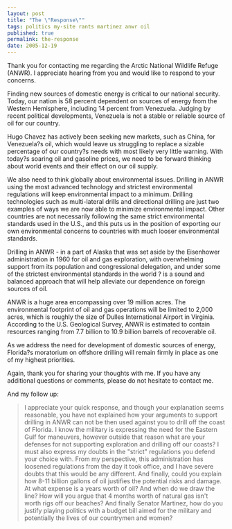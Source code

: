 ```yaml
---
layout: post
title: "The \"Response\""
tags: politics my-site rants martinez anwr oil
published: true
permalink: the-response
date: 2005-12-19
---
```


Thank you for contacting me regarding the Arctic National Wildlife Refuge (ANWR). I appreciate hearing from you and would like to respond to your concerns.

Finding new sources of domestic energy is critical to our national security. Today, our nation is 58 percent dependent on sources of energy from the Western Hemisphere, including 14 percent from Venezuela. Judging by recent political developments, Venezuela is not a stable or reliable source of oil for our country.

Hugo Chavez has actively been seeking new markets, such as China, for Venezuela?s oil, which would leave us struggling to replace a sizable percentage of our country?s needs with most likely very little warning. With today?s soaring oil and gasoline prices, we need to be forward thinking about world events and their effect on our oil supply.

We also need to think globally about environmental issues. Drilling in ANWR using the most advanced technology and strictest environmental regulations will keep environmental impact to a minimum. Drilling technologies such as multi-lateral drills and directional drilling are just two examples of ways we are now able to minimize environmental impact. Other countries are not necessarily following the same strict environmental standards used in the U.S., and this puts us in the position of exporting our own environmental concerns to countries with much looser environmental standards.

Drilling in ANWR - in a part of Alaska that was set aside by the Eisenhower administration in 1960 for oil and gas exploration, with overwhelming support from its population and congressional delegation, and under some of the strictest environmental standards in the world ? is a sound and balanced approach that will help alleviate our dependence on foreign sources of oil.

ANWR is a huge area encompassing over 19 million acres. The environmental footprint of oil and gas operations will be limited to 2,000 acres, which is roughly the size of Dulles International Airport in Virginia. According to the U.S. Geological Survey, ANWR is estimated to contain resources ranging from 7.7 billion to 10.9 billion barrels of recoverable oil.

As we address the need for development of domestic sources of energy, Florida?s moratorium on offshore drilling will remain firmly in place as one of my highest priorities.

Again, thank you for sharing your thoughts with me. If you have any additional questions or comments, please do not hesitate to contact me. 

And my follow up:
<blockquote>I appreciate your quick response, and though your explanation seems reasonable, you have not explained how your arguments to support drilling in ANWR can not be then used against you to drill off the coast of Florida.  I know the military is expressing the need for the Eastern Gulf for maneuvers, however outside that reason what are your defenses for not supporting exploration and drilling off our coasts?  I must also express my doubts in the "strict" regulations you defend your choice with.  From my perspective, this administration has loosened regulations from the day it took office, and I have severe doubts that this would be any different.  And finally, could you explain how 8-11 billion gallons of oil justifies the potential risks and damage.  At what expense is a years worth of oil?  And when do we draw the line?  How will you argue that 4 months worth of natural gas isn't worth rigs off our beaches? 
And finally Senator Martinez, how do you justify playing politics with a budget bill aimed for the military and potentially the lives of our countrymen and women?</blockquote>
